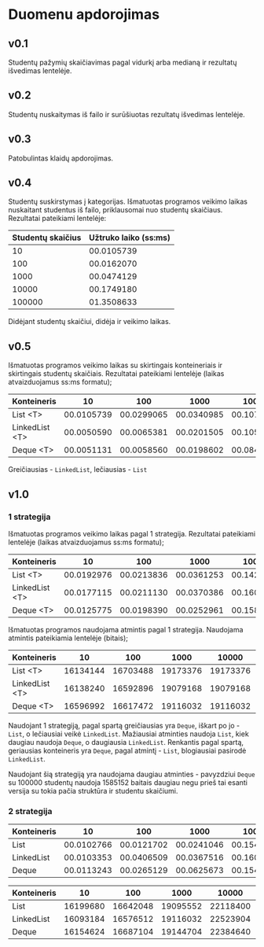 # Duomenu apdorojimas

## v0.1
Studentų pažymių skaičiavimas pagal vidurkį arba medianą ir rezultatų išvedimas lentelėje.

## v0.2
Studentų nuskaitymas iš failo ir surūšiuotas rezultatų išvedimas lentelėje.

## v0.3
Patobulintas klaidų apdorojimas.

## v0.4
Studentų suskirstymas į kategorijas. Išmatuotas programos veikimo laikas nuskaitant studentus iš failo, priklausomai nuo studentų skaičiaus. Rezultatai pateikiami lentelėje: 

| Studentų skaičius | Užtruko laiko (ss:ms) |
|---------------|----------------------|
| 10            | 00.0105739           |
| 100           | 00.0162070           |
| 1000          | 00.0474129           |
| 10000         | 00.1749180           |
| 100000        | 01.3508633           |

Didėjant studentų skaičiui, didėja ir veikimo laikas.

## v0.5
Išmatuotas programos veikimo laikas su skirtingais konteineriais ir skirtingais studentų skaičiais. Rezultatai pateikiami lentelėje (laikas atvaizduojamus ss:ms formatu);

| Konteineris   | 10         | 100        | 1000       | 10000      | 100000     |
|---------------|------------|------------|------------|------------|------------|
| List &lt;T&gt;       | 00.0105739 | 00.0299065 | 00.0340985 | 00.1076318 | 00.7782735 |
| LinkedList &lt;T&gt; | 00.0050590 | 00.0065381 | 00.0201505 | 00.1057368 | 00.7343116 |
| Deque &lt;T&gt;      | 00.0051131 | 00.0058560 | 00.0198602 | 00.0842828 | 00.7656510 |

Greičiausias - `LinkedList`, lečiausias - `List`

## v1.0

### 1 strategija
Išmatuotas programos veikimo laikas pagal 1 strategija. Rezultatai pateikiami lentelėje (laikas atvaizduojamus ss:ms formatu);

| Konteineris   | 10         | 100        | 1000       | 10000      | 100000     |
|---------------|------------|------------|------------|------------|------------|
| List &lt;T&gt;       | 00.0192976 | 00.0213836 | 00.0361253 | 00.1423622 | 01.1887621 |
| LinkedList &lt;T&gt; | 00.0177115 | 00.0211130 | 00.0370386 | 00.1605567 | 01.2686796 |
| Deque &lt;T&gt;      | 00.0125775 | 00.0198390 | 00.0252961 | 00.1588843 | 01.1896728 |

Išmatuotas programos naudojama atmintis pagal 1 strategija. Naudojama atmintis pateikiamia lentelėje (bitais);

| Konteineris   | 10       | 100      | 1000     | 10000    | 100000   |
|---------------|----------|----------|----------|----------|----------|
| List &lt;T&gt;       | 16134144 | 16703488 | 19173376 | 19173376 | 54001664 |
| LinkedList &lt;T&gt; | 16138240 | 16592896 | 19079168 | 19079168 | 67571712 |
| Deque &lt;T&gt;      | 16596992 | 16617472 | 19116032 | 19116032 | 54140928 |

Naudojant 1 strategiją, pagal spartą greičiausias yra `Deque`, iškart po jo - `List`, o lečiausiai veikė `LinkedList`. Mažiausiai atminties naudoja `List`, kiek daugiau naudoja `Deque`, o daugiausia `LinkedList`. Renkantis pagal spartą, geriausias konteineris yra `Deque`, pagal atmintį - `List`, blogiausiai pasirodė `LinkedList`.

Naudojant šią strategiją yra naudojama daugiau atminties - pavyzdziui `Deque` su 100000 studentų naudoja 1585152 baitais daugiau negu prieš tai esanti versija su tokia pačia struktūra ir studentu skaičiumi.

### 2 strategija

| Konteineris   | 10         | 100        | 1000       | 10000      | 100000     |
|---------------|------------|------------|------------|------------|------------|
| List<T>       | 00.0102766 | 00.0121702 | 00.0241046 | 00.1545364 | 03.0154789 |
| LinkedList<T> | 00.0103353 | 00.0406509 | 00.0367516 | 00.1609296 | 01.3043825 |
| Deque<T>      | 00.0113243 | 00.0265129 | 00.0625673 | 00.1543366 | 01.0570848 |

| Konteineris   | 10       | 100      | 1000     | 10000    | 100000   |
|---------------|----------|----------|----------|----------|----------|
| List<T>       | 16199680 | 16642048 | 19095552 | 22118400 | 52572160 |
| LinkedList<T> | 16093184 | 16576512 | 19116032 | 22523904 | 58454016 |
| Deque<T>      | 16154624 | 16687104 | 19144704 | 22384640 | 53248000 |